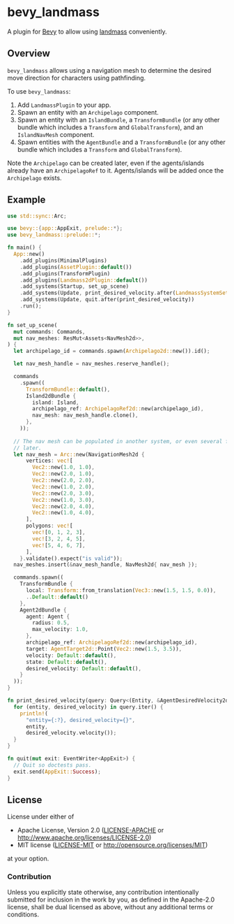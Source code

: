 # bevy_landmass

A plugin for [Bevy](https://bevyengine.org) to allow using
[landmass](https://github.com/andriyDev/landmass) conveniently.

## Overview

`bevy_landmass` allows using a navigation mesh to determine the desired move
direction for characters using pathfinding.

To use `bevy_landmass`:
1) Add `LandmassPlugin` to your app.
2) Spawn an entity with an `Archipelago` component.
3) Spawn an entity with an `IslandBundle`, a `TransformBundle` (or any other
bundle which includes a `Transform` and `GlobalTransform`), and an
`IslandNavMesh` component.
4) Spawn entities with the `AgentBundle` and a `TransformBundle` (or any other
bundle which includes a `Transform` and `GlobalTransform`).

Note the `Archipelago` can be created later, even if the agents/islands already
have an `ArchipelagoRef` to it. Agents/islands will be added once the
`Archipelago` exists.

## Example

```rust
use std::sync::Arc;

use bevy::{app::AppExit, prelude::*};
use bevy_landmass::prelude::*;

fn main() {
  App::new()
    .add_plugins(MinimalPlugins)
    .add_plugins(AssetPlugin::default())
    .add_plugins(TransformPlugin)
    .add_plugins(Landmass2dPlugin::default())
    .add_systems(Startup, set_up_scene)
    .add_systems(Update, print_desired_velocity.after(LandmassSystemSet::Output))
    .add_systems(Update, quit.after(print_desired_velocity))
    .run();
}

fn set_up_scene(
  mut commands: Commands,
  mut nav_meshes: ResMut<Assets<NavMesh2d>>,
) {
  let archipelago_id = commands.spawn(Archipelago2d::new()).id();

  let nav_mesh_handle = nav_meshes.reserve_handle();

  commands
    .spawn((
      TransformBundle::default(),
      Island2dBundle {
        island: Island,
        archipelago_ref: ArchipelagoRef2d::new(archipelago_id),
        nav_mesh: nav_mesh_handle.clone(),
      },
    ));
  
  // The nav mesh can be populated in another system, or even several frames
  // later.
  let nav_mesh = Arc::new(NavigationMesh2d {
      vertices: vec![
        Vec2::new(1.0, 1.0),
        Vec2::new(2.0, 1.0),
        Vec2::new(2.0, 2.0),
        Vec2::new(1.0, 2.0),
        Vec2::new(2.0, 3.0),
        Vec2::new(1.0, 3.0),
        Vec2::new(2.0, 4.0),
        Vec2::new(1.0, 4.0),
      ],
      polygons: vec![
        vec![0, 1, 2, 3],
        vec![3, 2, 4, 5],
        vec![5, 4, 6, 7],
      ],
    }.validate().expect("is valid"));
  nav_meshes.insert(&nav_mesh_handle, NavMesh2d{ nav_mesh });

  commands.spawn((
    TransformBundle {
      local: Transform::from_translation(Vec3::new(1.5, 1.5, 0.0)),
      ..Default::default()
    },
    Agent2dBundle {
      agent: Agent {
        radius: 0.5,
        max_velocity: 1.0,
      },
      archipelago_ref: ArchipelagoRef2d::new(archipelago_id),
      target: AgentTarget2d::Point(Vec2::new(1.5, 3.5)),
      velocity: Default::default(),
      state: Default::default(),
      desired_velocity: Default::default(),
    }
  ));
}

fn print_desired_velocity(query: Query<(Entity, &AgentDesiredVelocity2d)>) {
  for (entity, desired_velocity) in query.iter() {
    println!(
      "entity={:?}, desired_velocity={}",
      entity,
      desired_velocity.velocity());
  }
}

fn quit(mut exit: EventWriter<AppExit>) {
  // Quit so doctests pass.
  exit.send(AppExit::Success);
}
```

## License

License under either of

* Apache License, Version 2.0 ([LICENSE-APACHE](LICENSE-APACHE) or <http://www.apache.org/licenses/LICENSE-2.0>)
* MIT license ([LICENSE-MIT](LICENSE-MIT) or <http://opensource.org/licenses/MIT>)

at your option.

### Contribution

Unless you explicitly state otherwise, any contribution intentionally submitted
for inclusion in the work by you, as defined in the Apache-2.0 license, shall
be dual licensed as above, without any additional terms or conditions.
